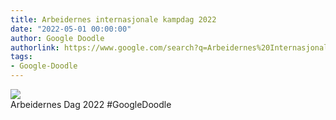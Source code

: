 ```yaml
---
title: Arbeidernes internasjonale kampdag 2022
date: "2022-05-01 00:00:00"
author: Google Doodle
authorlink: https://www.google.com/search?q=Arbeidernes%20Internasjonale%20Kampdag
tags:
- Google-Doodle
---
```

<img src="https://www.google.com/logos/doodles/2022/labour-day-2022-6753651837109794.2-l.png" referrerpolicy="no-referrer"><br>Arbeidernes Dag 2022 #GoogleDoodle